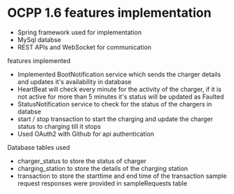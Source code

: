 # OCPP 1.6 features implementation


* Spring framework used for implementation 
* MySql databse 
* REST APIs and WebSocket for communication 

features implemented

* Implemented BootNotification service which sends the charger details and updates it's availability in database
* HeartBeat will check every minute for the activity of the charger, if it is not active for more than 5 minutes it's status will be updated as Faulted
* StatusNotification service to check for the status of the chargers in databse
* start / stop transaction to start the charging  and update the charger status to charging till it stops
* Used OAuth2 with Github for api authentication


Database tables used
* charger_status to store the status of charger
* charging_station to store the details of the charging station
* transaction to store the starttime and end time of the transaction
sample request responses were provided in sampleRequests table
